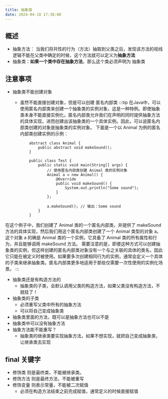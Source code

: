 ```yaml
---
title: 抽象类
date: 2024-04-18 17:36:08
---
```


## 概述
- 抽象方法： 当我们将共性的行为（方法）抽取到父类之后，发现该方法的视线逻辑不能在父类中确定的时候，这个方法就可以定义为**抽象方法**
- 抽象类：**如果一个类中存在抽象方法**，那么这个类必须声明为 抽象类

## 注意事项
- 抽象类不能创建对象
  - 虽然不能直接创建对象，但是可以创建 匿名内部类
	:::tip
	在Java中，可以使用匿名内部类来创建一个抽象类的实例对象，这是一种特例。即使抽象类本身不能直接实例化，匿名内部类允许我们在声明的同时提供抽象方法的具体实现，进而创建出该抽象类的一个具体实例。因此，可以说匿名内部类创建的对象是抽象类的实例对象。
	下面是一个以 Animal 为例的匿名内部类创建实例的示例：
	
	
	```
		abstract class Animal {
			public abstract void makeSound();
		}

		public class Test {
			public static void main(String[] args) {
				// 使用匿名内部类创建 Animal 类的实例对象
				Animal a = new Animal() {
					@Override
					public void makeSound() {
						System.out.println("Some sound");
					}
				};
	
				a.makeSound(); // 输出：Some sound
			}
		}

	```

在这个例子中，我们创建了 Animal 类的一个匿名内部类，并提供了 makeSound 方法的具体实现，然后我们用这个匿名内部类创建了一个 Animal 类型的对象 a。这个对象 a 的确是 Animal 类的一个实例，它具备了 Animal 类的所有属性和行为，并且能够调用 makeSound 方法。
需要注意的是，即便这种方式可以创建抽象类的实例，但这样创建的匿名内部类对象没有一个与之关联的具体的类名，因此它只能在被定义时被使用。如果要多次创建相同行为的实例，通常会定义一个具体的子类来继承抽象类。匿名内部类更多地适用于那些仅需要一次性使用的实例化场景。
	:::

- 抽象类还是有构造方法的
	- 抽象类的子类，会默认调用父类的构造方法，如果父类没有构造方法，不就挂了！
- 抽象类的子类
	- 必须重写父类中所有的抽象方法
	- 可以将自己变成抽象类
- 抽象类里面的方法，既可以是抽象方法也可以不是
- 抽象类中可以没有抽象方法
- 抽象方法能不能重写？
	- 抽象类的继承类要实现抽象方法，如果不想实现，就把自己变成抽象类，让继承类去实现
	
## final 关键字
- 修饰类 则是最终类，不能被继承类。
- 修饰方法 则是最终方法，不能被重写
- 修饰变量 则表示常量，不能被二次赋值
	- 必须在构造方法结束之前完成赋值，通常定义的时候直接赋值


